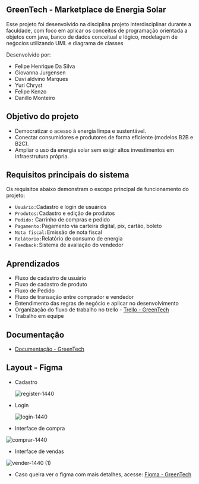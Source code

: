 ## GreenTech - Marketplace de Energia Solar

Esse projeto foi desenvolvido na disciplina projeto interdisciplinar durante a faculdade, com foco em aplicar os conceitos de programação orientada a objetos com java,
banco de dados conceitual e lógico, modelagem de neǵocios utilizando UML e diagrama de classes

Desenvolvido por:
- Felipe Henrique Da Silva
- Giovanna Jurgensen
- Davi aldvino Marques
- Yuri Chryst
- Felipe Kenzo
- Danillo Monteiro

## Objetivo do projeto
- Democratizar o acesso à energia limpa e sustentável.
- Conectar consumidores e produtores de forma eficiente (modelos B2B e B2C).  
- Ampliar o uso da energia solar sem exigir altos investimentos em infraestrutura própria.

## Requisitos principais do sistema

Os requisitos abaixo demonstram o escopo principal de funcionamento do projeto:
- `Usuário:`Cadastro e login de usuários
- `Produtos:`Cadastro e edição de produtos
- `Pedido:` Carrinho de compras e pedido
- `Pagamento:`Pagamento via carteira digital, pix, cartão, boleto
- `Nota fiscal:`Emissão de nota fiscal
- `Relátorio:`Relatório de consumo de energia
- `Feedback:`Sistema de avaliação do vendedor

## Aprendizados
- Fluxo de cadastro de usuário
- Fluxo de cadastro de produto
- Fluxo de Pedido
- Fluxo de transação entre comprador e vendedor
- Entendimento das regras de negócio e aplicar no desenvolvimento
- Organização do fluxo de trabalho no trello - [Trello - GreenTech](https://trello.com/b/6Kpq7ScD/pi1s2025tagreentech)
- Trabalho em equipe 


## Documentação
- [Documentação - GreenTech](https://docs.google.com/document/d/1E2miqxP_V8ix20562Wmq-MNLhOliUm2y-9yt30IGp9Q/edit?tab=t.0)

## Layout - Figma
- Cadastro
  
  ![register-1440](https://github.com/user-attachments/assets/e579b534-74e0-4fea-b684-44549839e4de)
  
- Login
  
  ![login-1440](https://github.com/user-attachments/assets/6047e5c4-a26a-4a3d-bd07-ff067d27590e)

- Interface de compra

![comprar-1440](https://github.com/user-attachments/assets/3808b843-798c-4917-829f-32630fe43dd9)

- Interface de vendas
  
![vender-1440 (1)](https://github.com/user-attachments/assets/8e9fbba1-7e11-4a41-aa03-1f440e2e60f2)

- Caso queira ver o figma com mais detalhes, acesse: [Figma - GreenTech](https://www.figma.com/design/eWX4aVKTRpB1WnOTYHYQ2Y/GreenTech?node-id=183-7&t=z7fTvLSnYJdU8T4u-0)
